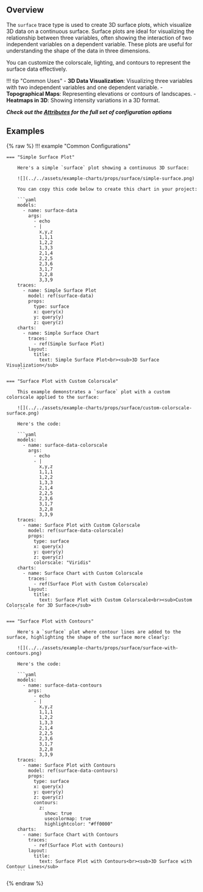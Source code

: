 
## Overview

The `surface` trace type is used to create 3D surface plots, which visualize 3D data on a continuous surface. Surface plots are ideal for visualizing the relationship between three variables, often showing the interaction of two independent variables on a dependent variable. These plots are useful for understanding the shape of the data in three dimensions.

You can customize the colorscale, lighting, and contours to represent the surface data effectively.

!!! tip "Common Uses"
    - **3D Data Visualization**: Visualizing three variables with two independent variables and one dependent variable.
    - **Topographical Maps**: Representing elevations or contours of landscapes.
    - **Heatmaps in 3D**: Showing intensity variations in a 3D format.

_**Check out the [Attributes](../configuration/Trace/Props/Surface/#attributes) for the full set of configuration options**_

## Examples

{% raw %}
!!! example "Common Configurations"

    === "Simple Surface Plot"

        Here's a simple `surface` plot showing a continuous 3D surface:

        ![](../../assets/example-charts/props/surface/simple-surface.png)

        You can copy this code below to create this chart in your project:

        ```yaml
        models:
          - name: surface-data
            args:
              - echo
              - |
                x,y,z
                1,1,1
                1,2,2
                1,3,3
                2,1,4
                2,2,5
                2,3,6
                3,1,7
                3,2,8
                3,3,9
        traces:
          - name: Simple Surface Plot
            model: ref(surface-data)
            props:
              type: surface
              x: query(x)
              y: query(y)
              z: query(z)
        charts:
          - name: Simple Surface Chart
            traces:
              - ref(Simple Surface Plot)
            layout:
              title:
                text: Simple Surface Plot<br><sub>3D Surface Visualization</sub>
        ```

    === "Surface Plot with Custom Colorscale"

        This example demonstrates a `surface` plot with a custom colorscale applied to the surface:

        ![](../../assets/example-charts/props/surface/custom-colorscale-surface.png)

        Here's the code:

        ```yaml
        models:
          - name: surface-data-colorscale
            args:
              - echo
              - |
                x,y,z
                1,1,1
                1,2,2
                1,3,3
                2,1,4
                2,2,5
                2,3,6
                3,1,7
                3,2,8
                3,3,9
        traces:
          - name: Surface Plot with Custom Colorscale
            model: ref(surface-data-colorscale)
            props:
              type: surface
              x: query(x)
              y: query(y)
              z: query(z)
              colorscale: "Viridis"
        charts:
          - name: Surface Chart with Custom Colorscale
            traces:
              - ref(Surface Plot with Custom Colorscale)
            layout:
              title:
                text: Surface Plot with Custom Colorscale<br><sub>Custom Colorscale for 3D Surface</sub>
        ```

    === "Surface Plot with Contours"

        Here's a `surface` plot where contour lines are added to the surface, highlighting the shape of the surface more clearly:

        ![](../../assets/example-charts/props/surface/surface-with-contours.png)

        Here's the code:

        ```yaml
        models:
          - name: surface-data-contours
            args:
              - echo
              - |
                x,y,z
                1,1,1
                1,2,2
                1,3,3
                2,1,4
                2,2,5
                2,3,6
                3,1,7
                3,2,8
                3,3,9
        traces:
          - name: Surface Plot with Contours
            model: ref(surface-data-contours)
            props:
              type: surface
              x: query(x)
              y: query(y)
              z: query(z)
              contours:
                z:
                  show: true
                  usecolormap: true
                  highlightcolor: "#ff0000"
        charts:
          - name: Surface Chart with Contours
            traces:
              - ref(Surface Plot with Contours)
            layout:
              title:
                text: Surface Plot with Contours<br><sub>3D Surface with Contour Lines</sub>
        ```

{% endraw %}
